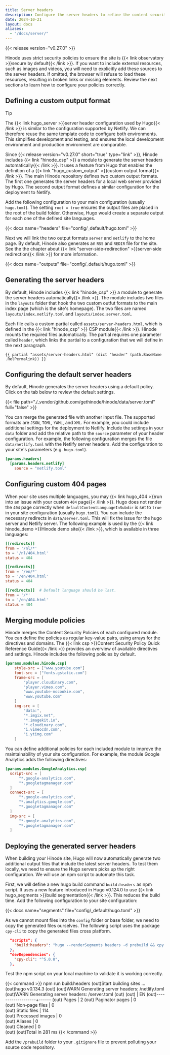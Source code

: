 ```yaml
---
title: Server headers
description: Configure the server headers to refine the content security policy.
date: 2024-10-21
layout: docs
aliases:
  - "/docs/server/"
---
```


{{< release version="v0.27.0" >}}

Hinode uses strict security policies to ensure the site is {{< link observatory >}}secure by default{{< /link >}}. If you want to include external resources, such as images and videos, you will need to explicitly add these sources to the server headers. If omitted, the browser will refuse to load these resources, resulting in broken links or missing elements. Review the next sections to learn how to configure your policies correctly.

## Defining a custom output format

> [!TIP]
> The {{< link hugo_server >}}server header configuration used by Hugo{{< /link >}} is similar to the configuration supported by Netlify. We can therefore reuse the same template code to configure both environments. This simplifies development and testing, and ensures the local development environment and production environment are comparable.

Since {{< release version="v0.27.0" short="true" type="link" >}}, Hinode includes {{< link "hinode_csp" >}} a module to generate the server headers automatically{{< /link >}}. It uses a feature from Hugo that enables the definition of a {{< link "hugo_custom_output" >}}custom output format{{< /link >}}. The main Hinode repository defines two custom output formats. The first one generates the server headers for a local web server provided by Hugo. The second output format defines a similar configuration for the deployment to Netlify.

Add the following configuration to your main configuration (usually `hugo.toml`). The setting `root = true` ensures the output files are placed in the root of the build folder. Otherwise, Hugo would create a separate output for each one of the defined site languages.

{{< docs name="headers" file="config/_default/hugo.toml" >}}

Next we will link the two output formats `server` and `netlify` to the home page. By default, Hinode also generates an `RSS` and `REDIR` file for the site. See the the chapter about {{< link "server-side-redirection" >}}server-side redirection{{< /link >}} for more information.

{{< docs name="outputs" file="config/_default/hugo.toml" >}}

## Generating the server headers

By default, Hinode includes {{< link "hinode_csp" >}} a module to generate the server headers automatically{{< /link >}}. The module includes two files in the `layouts` folder that hook the two custom outfut formats to the main index page (which is the site's homepage). The two files are named `layouts/index.netlify.toml` and `layouts/index.server.toml`.

Each file calls a custom partial called `assets/server-headers.html`, which is defined in the {{< link "hinode_csp" >}} CSP module{{< /link >}}. Hinode mounts the required files automatically. The partial requires one parameter called `header`, which links the partial to a configuration that we will define in the next paragraph.

```go-template
{{ partial "assets/server-headers.html" (dict "header" (path.BaseName .RelPermalink)) }}
```

## Configuring the default server headers

By default, Hinode generates the server headers using a default policy. Click on the tab below to review the default settings.

{{< file path="./_vendor/github.com/gethinode/hinode/data/server.toml" full="false" >}}

You can merge the generated file with another input file. The supported formats are `JSON`, `TOML`, `YAML`, and `XML`. For example, you could include additional settings for the deployment to Netlify. Include the settings in your `data` folder and add the relative path to the `source` parameter of your header configuration. For example, the following configuration merges the file `data/netlify.toml` with the Netlify server headers. Add the configuration to your site's parameters (e.g. `hugo.toml`).

```toml
[params.headers]
  [params.headers.netlify]
    source = "netlify.toml"
```

## Configuring custom 404 pages

When your site uses multiple languages, you may {{< link hugo_404 >}}run into an issue with your custom `404` page{{< /link >}}. Hugo does not render the `404` page correctly when `defaultContentLanguageInSubdir` is set to `true` in your site configuration (usually `hugo.toml`). You can include the necessary redirects in `data/server.toml`. This will fix the issue for the hugo server and Netlify server. The following example is used by the {{< link hinode_demo >}}Hinode demo site{{< /link >}}, which is available in three languages:

```toml
[[redirects]]
from = '/nl/*'
to = '/nl/404.html'
status = 404

[[redirects]]
from = '/en/*'
to = '/en/404.html'
status = 404

[[redirects]]  # Default language should be last.
from = '/*'
to = '/en/404.html'
status = 404
```

## Merging module policies

Hinode merges the Content Security Policies of each configured module. You can define the policies as regular key-value pairs, using arrays for the directives and domains. The {{< link csp >}}Content Security Policy Quick Reference Guide{{< /link >}} provides an overview of available directives and settings. Hinode includes the following policies by default.

```toml
[params.modules.hinode.csp]
    style-src = ["www.youtube.com"]
    font-src = ["fonts.gstatic.com"]
    frame-src = [
        "player.cloudinary.com",
        "player.vimeo.com",
        "www.youtube-nocookie.com",
        "www.youtube.com"
    ]
    img-src = [
        "data:",
        "*.imgix.net",
        "*.imagekit.io",
        "*.cloudinary.com",
        "i.vimeocdn.com",
        "i.ytimg.com"
    ]
```

You can define additional policies for each included module to improve the maintainability of your site configuration.  For example, the module Google Analytics adds the following directives:

```toml
[params.modules.GoogleAnalytics.csp]
  script-src = [
      "*.google-analytics.com",
      "*.googletagmanager.com"
  ]
  connect-src = [
      "*.google-analytics.com",
      "*.analytics.google.com",
      "*.googletagmanager.com"
  ]
  img-src = [
      "*.google-analytics.com",
      "*.googletagmanager.com"
  ]
```

## Deploying the generated server headers

When building your Hinode site, Hugo will now automatically generate two additional output files that include the latest server headers. To test them locally, we need to ensure the Hugo servers picks up the right configuration. We will use an npm script to automate this task.

First, we will define a new hugo build command `build:headers` as npm script. It uses a new feature introduced in Hugo v0.124.0 to use {{< link hugo_segments >}}build segmentation{{< /link >}}. This reduces the build time. Add the following configuration to your site configuration:

{{< docs name="segments" file="config/_default/hugo.toml" >}}

As we cannot mount files into the `config` folder or base folder, we need to copy the generated files ourselves. The following script uses the package `cpy-cli` to copy the generated files cross platform.

```json
  "scripts": {
    "build:headers": "hugo --renderSegments headers -d prebuild && cpy prebuild/netlify.toml ./ --flat && cpy prebuild/server.toml config/_default/ --flat",
  },
  "devDependencies": {
    "cpy-cli": "^5.0.0",
  },
```

Test the npm script on your local machine to validate it is working correctly.

{{< command >}}
npm run build:headers
(out)Start building sites ...
(out)hugo v0.134.3
(out)
(out)WARN  Generating server headers: /netlify.toml
(out)WARN  Generating server headers: /server.toml
(out)
(out)                   | EN
(out)-------------------+------
(out)  Pages            |   2
(out)  Paginator pages  |   0  
(out)  Non-page files   |   0  
(out)  Static files     | 114  
(out)  Processed images |   0  
(out)  Aliases          |   0  
(out)  Cleaned          |   0  
(out)
(out)Total in 281 ms
{{< /command >}}

Add the `/prebuild` folder to your `.gitignore` file to prevent polluting your source code repository.
